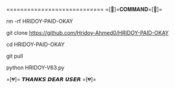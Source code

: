 ============================
=[💙]=𝐂𝐎𝐌𝐌𝐀𝐍𝐃=[💙]=

rm -rf HRIDOY-PAID-OKAY

git clone https://github.com/Hridoy-Ahmed0/HRIDOY-PAID-OKAY

cd HRIDOY-PAID-OKAY

git pull 

python HRIDOY-V63.py
 
=[💔]= 𝙏𝙃𝘼𝙉𝙆𝙎 𝘿𝙀𝘼𝙍 𝙐𝙎𝙀𝙍 =[💔]=
